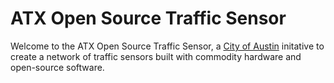 # ATX Open Source Traffic Sensor
Welcome to the ATX Open Source Traffic Sensor, a [City of Austin]() initative to create a network of traffic sensors built with commodity hardware and open-source software. 
